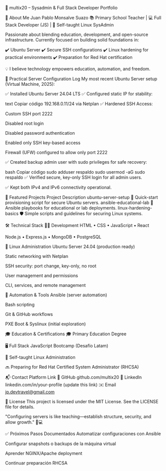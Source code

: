 🚀 multix20 – Sysadmin & Full Stack Developer Portfolio





👤 About Me
Juan Pablo Monsalve Suazo
📚 Primary School Teacher | 💻 Full Stack Developer (JS) | 🐧 Self-taught Linux SysAdmin

Passionate about blending education, development, and open-source infrastructure. Currently focused on building solid foundations in:

✔️ Ubuntu Server
✔️ Secure SSH configurations
✔️ Linux hardening for practical environments
✔️ Preparation for Red Hat certification

💡 I believe technology empowers education, automation, and freedom.

🌟 Practical Server Configuration Log
My most recent Ubuntu Server setup (Virtual Machine, 2025):

✅ Installed Ubuntu Server 24.04 LTS
✅ Configured static IP for stability:

text
Copiar código
192.168.0.11/24 via Netplan
✅ Hardened SSH Access:

Custom SSH port 2222

Disabled root login

Disabled password authentication

Enabled only SSH key-based access

Firewall (UFW) configured to allow only port 2222

✅ Created backup admin user with sudo privileges for safe recovery:

bash
Copiar código
sudo adduser respaldo
sudo usermod -aG sudo respaldo
✅ Verified secure, key-only SSH login for all admin users.

✅ Kept both IPv4 and IPv6 connectivity operational.

📁 Featured Projects
Project	Description
ubuntu-server-setup	🧰 Quick-start provisioning script for secure Ubuntu servers.
ansible-educational-lab	📘 Ansible playbooks for educational or lab deployments.
linux-hardening-basics	🛡️ Simple scripts and guidelines for securing Linux systems.

🛠️ Technical Stack
🧑‍💻 Development
HTML • CSS • JavaScript • React

Node.js • Express.js • MongoDB • PostgreSQL

🐧 Linux Administration
Ubuntu Server 24.04 (production ready)

Static networking with Netplan

SSH security: port change, key-only, no root

User management and permissions

CLI, services, and remote management

🤖 Automation & Tools
Ansible (server automation)

Bash scripting

Git & GitHub workflows

PXE Boot & Syslinux (initial exploration)

🎓 Education & Certifications
🎓 Primary Education Degree

🖥️ Full Stack JavaScript Bootcamp (Desafío Latam)

🐧 Self-taught Linux Administration

🔜 Preparing for Red Hat Certified System Administrator (RHCSA)

📬 Contact
Platform	Link
🔗 GitHub	github.com/multix20
💼 LinkedIn	linkedin.com/in/your-profile (update this link)
✉️ Email	jp.devtravel@gmail.com

📄 License
This project is licensed under the MIT License. See the LICENSE file for details.

"Configuring servers is like teaching—establish structure, security, and allow growth." 🌱💻

✅ Próximos Pasos Documentados
Automatizar configuraciones con Ansible

Configurar snapshots o backups de la máquina virtual

Aprender NGINX/Apache deployment

Continuar preparación RHCSA
